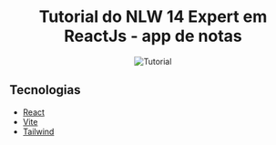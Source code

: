 <h1 align="center">
  Tutorial do NLW 14 Expert em ReactJs - app de notas
</h1>

<p align="center">
 <img src="https://img.shields.io/static/v1?label=Tipo&message=Tutorial&color=3AC324&labelColor=000000" alt="Tutorial" />
</p>

## Tecnologias

- [React](https://pt-br.react.dev/blog/2023/03/16/introducing-react-dev)
- [Vite](https://vitejs.dev/)
- [Tailwind](https://tailwindcss.com/)


<!-- ## Práticas adotadas

- SOLID -->


<!-- ## Como Executar

### Localmente
- Clonar repositório git
- Construir o projeto:
```
./mvnw clean package
```
- Executar:
```
java -jar place-service/target/place-service-0.0.1-SNAPSHOT.jar
```

## API Endpoints

- POST /places

```
> HTTP/1.1 201 Created
> Content-Type: application/json
> Content-Length: 43

| {
| 	"name": "New Place",
| 	"state": "state"
| }


< HTTP/1.1 201 Created
< Content-Type: application/json
< Content-Length: 139
``` -->